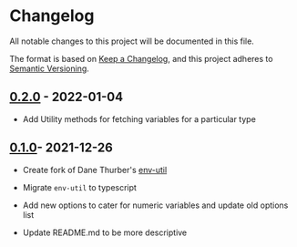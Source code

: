 # Changelog

All notable changes to this project will be documented in this file.

The format is based on [Keep a Changelog](https://keepachangelog.com/en/1.0.0/),
and this project adheres to [Semantic Versioning](https://semver.org/spec/v2.0.0.html).

## [0.2.0] - 2022-01-04

* Add Utility methods for fetching variables for a particular type

## [0.1.0]- 2021-12-26

-   Create fork of Dane Thurber's [env-util](https://github.com/danethurber/env-utils)

-   Migrate `env-util` to typescript

-   Add new options to cater for numeric variables and update old options list

-   Update README.md to be more descriptive

[0.2.0]: https://github.com/BolajiOlajide/env-utils/compare/v0.1.0...HEAD

[0.1.0]: https://github.com/BolajiOlajide/env-utils/compare/7b2bb1f3e71bb5d1ea3da258cf6991f153c53f1f...v0.1.0

